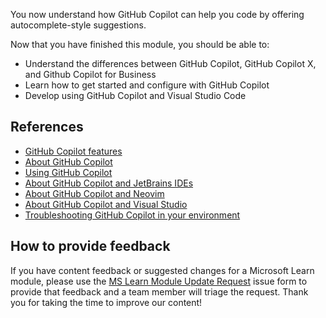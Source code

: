 You now understand how GitHub Copilot can help you code by offering autocomplete-style suggestions. 

Now that you have finished this module, you should be able to:

- Understand the differences between GitHub Copilot, GitHub Copilot X, and Github Copilot for Business
- Learn how to get started and configure with GitHub Copilot
- Develop using GitHub Copilot and Visual Studio Code

## References

- [GitHub Copilot features](https://github.com/features/copilot)
- [About GitHub Copilot](https://docs.github.com/en/copilot/overview-of-github-copilot/about-github-copilot)
- [Using GitHub Copilot](https://docs.github.com/en/copilot/overview-of-github-copilot/about-github-copilot#using-github-copilot)
- [About GitHub Copilot and JetBrains IDEs](https://docs.github.com/en/copilot/getting-started-with-github-copilot?tool=jetbrains) 
- [About GitHub Copilot and Neovim](https://docs.github.com/en/copilot/getting-started-with-github-copilot?tool=neovim#about-github-copilot-and-neovim) 
- [About GitHub Copilot and Visual Studio](https://docs.github.com/en/copilot/getting-started-with-github-copilot?tool=visualstudio#about-github-copilot-and-visual-studio)
- [Troubleshooting GitHub Copilot in your environment](https://docs.github.com/en/copilot/troubleshooting-github-copilot/troubleshooting-github-copilot-in-your-environment)


## How to provide feedback

If you have content feedback or suggested changes for a Microsoft Learn module, please use the [MS Learn Module Update Request](https://github.com/githubpartners/microsoft-learn/issues/new/choose) issue form to provide that feedback and a team member will triage the request. Thank you for taking the time to improve our content!

<!-- Do not include any other content -->
